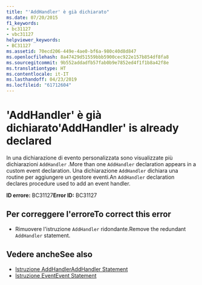 ```yaml
---
title: "'AddHandler' è già dichiarato"
ms.date: 07/20/2015
f1_keywords:
- bc31127
- vbc31127
helpviewer_keywords:
- BC31127
ms.assetid: 70ecd206-449e-4ae0-bf6a-980c40d8d847
ms.openlocfilehash: 8a47429d51559bbb5900cec922e157b854df8fa8
ms.sourcegitcommit: 9b552addadfb57fab0b9e7852ed4f1f1b8a42f8e
ms.translationtype: HT
ms.contentlocale: it-IT
ms.lasthandoff: 04/23/2019
ms.locfileid: "61712604"
---
```

# <a name="addhandler-is-already-declared"></a><span data-ttu-id="8d1b2-102">'AddHandler' è già dichiarato</span><span class="sxs-lookup"><span data-stu-id="8d1b2-102">'AddHandler' is already declared</span></span>
<span data-ttu-id="8d1b2-103">In una dichiarazione di evento personalizzata sono visualizzate più dichiarazioni `AddHandler` .</span><span class="sxs-lookup"><span data-stu-id="8d1b2-103">More than one `AddHandler` declaration appears in a custom event declaration.</span></span> <span data-ttu-id="8d1b2-104">Una dichiarazione `AddHandler` dichiara una routine per aggiungere un gestore eventi.</span><span class="sxs-lookup"><span data-stu-id="8d1b2-104">An `AddHandler` declaration declares procedure used to add an event handler.</span></span>  
  
 <span data-ttu-id="8d1b2-105">**ID errore:** BC31127</span><span class="sxs-lookup"><span data-stu-id="8d1b2-105">**Error ID:** BC31127</span></span>  
  
## <a name="to-correct-this-error"></a><span data-ttu-id="8d1b2-106">Per correggere l'errore</span><span class="sxs-lookup"><span data-stu-id="8d1b2-106">To correct this error</span></span>  
  
- <span data-ttu-id="8d1b2-107">Rimuovere l'istruzione `AddHandler` ridondante.</span><span class="sxs-lookup"><span data-stu-id="8d1b2-107">Remove the redundant `AddHandler` statement.</span></span>  
  
## <a name="see-also"></a><span data-ttu-id="8d1b2-108">Vedere anche</span><span class="sxs-lookup"><span data-stu-id="8d1b2-108">See also</span></span>

- [<span data-ttu-id="8d1b2-109">Istruzione AddHandler</span><span class="sxs-lookup"><span data-stu-id="8d1b2-109">AddHandler Statement</span></span>](../../visual-basic/language-reference/statements/addhandler-statement.md)
- [<span data-ttu-id="8d1b2-110">Istruzione Event</span><span class="sxs-lookup"><span data-stu-id="8d1b2-110">Event Statement</span></span>](../../visual-basic/language-reference/statements/event-statement.md)
